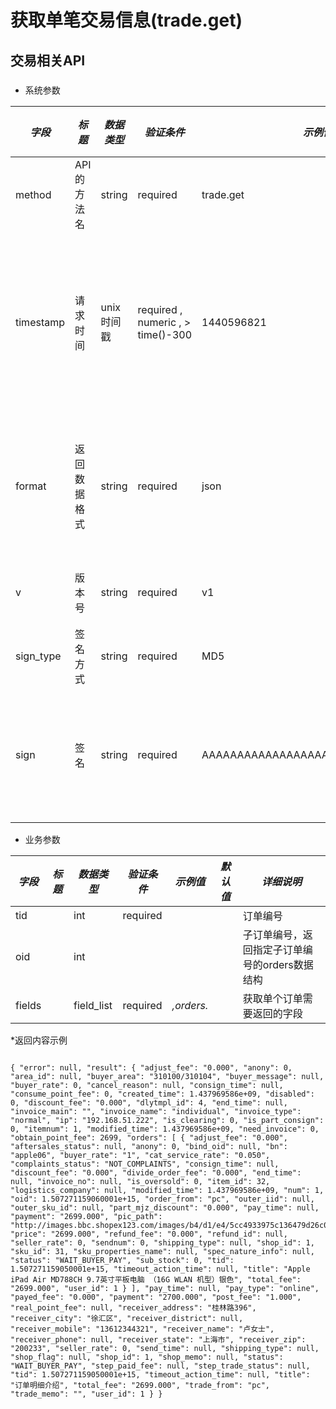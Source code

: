 # 获取单笔交易信息(trade.get)

## 交易相关API

### 

* 系统参数

| *字段* | *标题* | *数据类型* | *验证条件* | *示例值* | *默认值* | *详细说明* |
| ------------- | ------------- | ------------- | ------------- | ------------- | ------------- | ------------- |
| method | API的方法名 | string | required | trade.get | null | 标识请求的是哪个API |
| timestamp | 请求时间 | unix时间戳 | required , numeric , > time()-300 | 1440596821 | null | 标识API请求的发起时间，如果超时300秒则拒绝请求 |
| format | 返回数据格式 | string | required | json | json | 返回数据是json格式的，目前只支持json |
| v | 版本号 | string | required | v1 | null | 标识该接口的版本 |
| sign_type | 签名方式 | string | required | MD5 | null | 标识签名算法 |
| sign | 签名 | string | required | AAAAAAAAAAAAAAAAAAAAAAAAAAAAAAAAA | null | 数据签名，32位长度16进制数字 |


* 业务参数

| *字段* | *标题* | *数据类型* | *验证条件* | *示例值* | *默认值* | *详细说明* |
| ------------- | ------------- | ------------- | ------------- | ------------- | ------------- | ------------- |
| tid |  | int | required |  |  | 订单编号 |
| oid |  | int |  |  |  | 子订单编号，返回指定子订单编号的orders数据结构 |
| fields |  | field_list | required | *,orders.* |  | 获取单个订单需要返回的字段 |


*返回内容示例

```

{ "error": null, "result": { "adjust_fee": "0.000", "anony": 0, "area_id": null, "buyer_area": "310100/310104", "buyer_message": null, "buyer_rate": 0, "cancel_reason": null, "consign_time": null, "consume_point_fee": 0, "created_time": 1.437969586e+09, "disabled": 0, "discount_fee": "0.000", "dlytmpl_id": 4, "end_time": null, "invoice_main": "", "invoice_name": "individual", "invoice_type": "normal", "ip": "192.168.51.222", "is_clearing": 0, "is_part_consign": 0, "itemnum": 1, "modified_time": 1.437969586e+09, "need_invoice": 0, "obtain_point_fee": 2699, "orders": [ { "adjust_fee": "0.000", "aftersales_status": null, "anony": 0, "bind_oid": null, "bn": "apple06", "buyer_rate": "1", "cat_service_rate": "0.050", "complaints_status": "NOT_COMPLAINTS", "consign_time": null, "discount_fee": "0.000", "divide_order_fee": "0.000", "end_time": null, "invoice_no": null, "is_oversold": 0, "item_id": 32, "logistics_company": null, "modified_time": 1.437969586e+09, "num": 1, "oid": 1.507271159060001e+15, "order_from": "pc", "outer_iid": null, "outer_sku_id": null, "part_mjz_discount": "0.000", "pay_time": null, "payment": "2699.000", "pic_path": "http://images.bbc.shopex123.com/images/b4/d1/e4/5cc4933975c136479d26c05650b9372113f85cc2.png", "price": "2699.000", "refund_fee": "0.000", "refund_id": null, "seller_rate": 0, "sendnum": 0, "shipping_type": null, "shop_id": 1, "sku_id": 31, "sku_properties_name": null, "spec_nature_info": null, "status": "WAIT_BUYER_PAY", "sub_stock": 0, "tid": 1.507271159050001e+15, "timeout_action_time": null, "title": "Apple iPad Air MD788CH 9.7英寸平板电脑 （16G WLAN 机型）银色", "total_fee": "2699.000", "user_id": 1 } ], "pay_time": null, "pay_type": "online", "payed_fee": "0.000", "payment": "2700.000", "post_fee": "1.000", "real_point_fee": null, "receiver_address": "桂林路396", "receiver_city": "徐汇区", "receiver_district": null, "receiver_mobile": "13612344321", "receiver_name": "卢女士", "receiver_phone": null, "receiver_state": "上海市", "receiver_zip": "200233", "seller_rate": 0, "send_time": null, "shipping_type": null, "shop_flag": null, "shop_id": 1, "shop_memo": null, "status": "WAIT_BUYER_PAY", "step_paid_fee": null, "step_trade_status": null, "tid": 1.507271159050001e+15, "timeout_action_time": null, "title": "订单明细介绍", "total_fee": "2699.000", "trade_from": "pc", "trade_memo": "", "user_id": 1 } }

```

